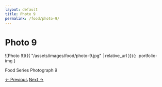 ```yaml
---
layout: default
title: Photo 9
permalink: /food/photo-9/
---
```


# Photo 9

![Photo 9]({{ "/assets/images/food/photo-9.jpg" | relative_url }}){: .portfolio-img }
<p class="caption">Food Series Photograph 9</p>
<div class="nav-links">
  <a href="{{ "/food/photo-8/" | relative_url }}">&#8592; Previous</a>
  <a href="{{ "/food/photo-10/" | relative_url }}">Next &#8594;</a>
</div>